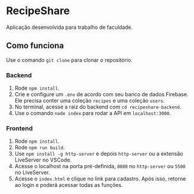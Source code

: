 # RecipeShare

Aplicação desenvolvida para trabalho de faculdade.

## Como funciona

Use o comando `git clone` para clonar o repositório.<br>

### Backend

1. Rode `npm install`.
2. Crie e configure um `.env` de acordo com seu banco de dados Firebase. Ele precisa conter uma coleção `recipes` e uma coleção `users`.<br>
3. No terminal, acesse a raiz do backend com `cd recipeshare-backend`.<br>
4. Use o comando `node index` para rodar a API em `localhost:3000`.<br>

### Frontend

1. Rode `npm install`.<br>
2. Rode `npm run build`.<br>
3. Use `npm install -g http-server` e depois `http-server` ou a extensão LiveServer no VSCode.<br>
4. Acesse o localhost na porta pré-definida, `8080` no `http-server` ou `5500` no LiveServer.<br>
5. Acesse o `index.html` e clique no link para cadastro. Após isso, retorne ao login e poderá acessar todas as funções.<br>

